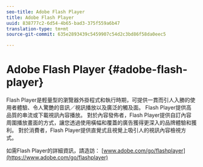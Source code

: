 ```yaml
---
seo-title: Adobe Flash Player
title: Adobe Flash Player
uuid: 838777c2-6d54-4b65-bad3-375f559a6b47
translation-type: tm+mt
source-git-commit: 635e2893439c5459907c54d2c3bd86f58da0eec5

---
```



# Adobe Flash Player {#adobe-flash-player}

Flash Player是輕量型的瀏覽器外掛程式和執行時期，可提供一貫而引人入勝的使用者體驗、令人驚艷的音訊／視訊播放以及廣泛的觸及面。 Flash Player提供高品質的串流或下載視訊內容播放。 對於內容發佈者，Flash Player提供自訂內容周圍播放畫面的方式，讓您透過使用橫幅和覆蓋的廣告獲得更深入的品牌體驗和獲利。 對於消費者，Flash Player提供直覺式且視覺上吸引人的視訊內容檢視方式。

如需Flash Player的詳細資訊，請造訪： [www.adobe.com/go/flashplayer](https://www.adobe.com/go/flashplayer)

